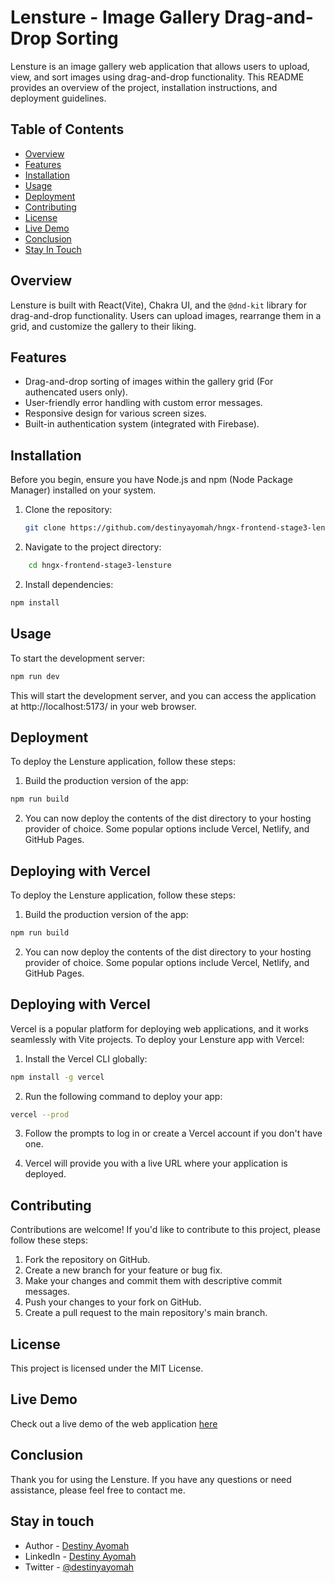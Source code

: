 # Lensture - Image Gallery Drag-and-Drop Sorting

Lensture is an image gallery web application that allows users to upload, view, and sort images using drag-and-drop functionality. This README provides an overview of the project, installation instructions, and deployment guidelines.

## Table of Contents

- [Overview](#overview)
- [Features](#features)
- [Installation](#installation)
- [Usage](#usage)
- [Deployment](#deployment)
- [Contributing](#contributing)
- [License](#license)
- [Live Demo](#live-demo)
- [Conclusion](#conclusion)
- [Stay In Touch](#stay-in-touch)

## Overview

Lensture is built with React(Vite), Chakra UI, and the `@dnd-kit` library for drag-and-drop functionality. Users can upload images, rearrange them in a grid, and customize the gallery to their liking.

## Features

- Drag-and-drop sorting of images within the gallery grid (For authencated users only).
- User-friendly error handling with custom error messages.
- Responsive design for various screen sizes.
- Built-in authentication system (integrated with Firebase).

## Installation

Before you begin, ensure you have Node.js and npm (Node Package Manager) installed on your system.

1. Clone the repository:

   ```bash
   git clone https://github.com/destinyayomah/hngx-frontend-stage3-lensture

1. Navigate to the project directory:

```bash
    cd hngx-frontend-stage3-lensture
```

2. Install dependencies:

```bash
npm install
```

## Usage

To start the development server:

```bash
npm run dev
```

This will start the development server, and you can access the application at http://localhost:5173/ in your web browser.

## Deployment

To deploy the Lensture application, follow these steps:

1. Build the production version of the app:

```bash
npm run build
```

2. You can now deploy the contents of the dist directory to your hosting provider of choice. Some popular options include Vercel, Netlify, and GitHub Pages.

## Deploying with Vercel

To deploy the Lensture application, follow these steps:

1. Build the production version of the app:

```bash
npm run build
```

2. You can now deploy the contents of the dist directory to your hosting provider of choice. Some popular options include Vercel, Netlify, and GitHub Pages.

## Deploying with Vercel

Vercel is a popular platform for deploying web applications, and it works seamlessly with Vite projects. To deploy your Lensture app with Vercel:

1. Install the Vercel CLI globally:

```bash
npm install -g vercel
```

2. Run the following command to deploy your app:

```bash
vercel --prod
```

3. Follow the prompts to log in or create a Vercel account if you don't have one.

4. Vercel will provide you with a live URL where your application is deployed.

## Contributing

Contributions are welcome! If you'd like to contribute to this project, please follow these steps:

1. Fork the repository on GitHub.
2. Create a new branch for your feature or bug fix.
3. Make your changes and commit them with descriptive commit messages.
4. Push your changes to your fork on GitHub.
5. Create a pull request to the main repository's main branch.

## License

This project is licensed under the MIT License.

## Live Demo
Check out a live demo of the web application <a href="https://hngx-frontend-stage3-lensture.vercel.app/">here</a>

## Conclusion
Thank you for using the Lensture. If you have any questions or need assistance, please feel free to contact me.

## Stay in touch

- Author - <a href="https://github.com/destinyayomah">Destiny Ayomah</a>
- LinkedIn - <a href="https://www.linkedin.com/in/destiny-ayomah-822286197">Destiny Ayomah</a>
- Twitter - <a href="https://twitter.com/destiny_ayomah?t=57a60xIgFqu4TaLqDhRStQ&s=09">@destinyayomah</a>